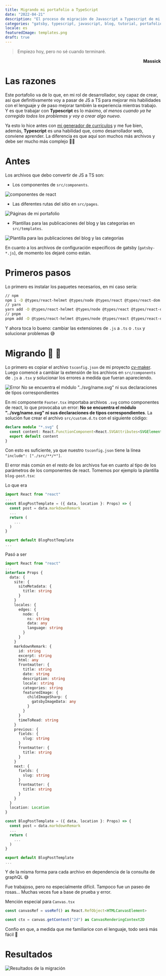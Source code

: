 ```yaml
---
title: Migrando mi portafolio a TypeScript
date: "2022-04-21"
description: "El proceso de migración de Javascript a Typescript de mi portafolio paso a paso"
categories: "gatsby, typescript, javascript, blog, tutorial, portafolio"
locale: es
featuredImage: templates.png
draft: true
---
```


> Empiezo hoy, pero no sé cuando terminaré.

<p align="right"><strong>Massick</strong></p>

# Las razones

Este portafolio va de lo que, en mi rol de desarrollador, soy capaz de crear, así que definitivamente voy a pasar de JS a TS para mejorar mis habilidades con el lenguaje y de paso mejorar también la experiencia mientras trabajo. Y es que trabajar con **Typescript** es lo máximo, _al menos cuando ya he corregido todos los problemas y voy a crear algo nuevo_.

Ya esto lo hice antes con [mi generador de currículos](https://github.com/M4ss1ck/gatsby-cv-maker) y me fue bien, además, **Typescript** es una habilidad que, como desarrollador web, conviene aprender. La diferencia es que aquí son muchos más archivos y debe ser mucho más complejo 🚶‍♂️

# Antes

Los archivos que debo convertir de JS a TS son:

- Los componentes de `src/components`.

![componentes de react](components.png)

- Las diferentes rutas del sitio en `src/pages`.

![Páginas de mi portafolio](pages.png)

- Plantillas para las publicaciones del blog y las categorías en `src/templates`.

![Plantilla para las publicaciones del blog y las categorías](templates.png)

En cuanto a los archivos de configuración específicos de gatsby (`gatsby-*.js`), de momento los dejaré como están.

# Primeros pasos

Lo primero es instalar los paquetes necesarios, en mi caso sería:

```bash
// npm
npm i -D @types/react-helmet @types/node @types/react @types/react-dom typescript
// yarn
yarn add -D @types/react-helmet @types/node @types/react @types/react-dom typescript
// pnpm
pnpm add -D @types/react-helmet @types/node @types/react @types/react-dom typescript
```

Y ahora toca lo bueno: cambiar las extensiones de `.js` a `.ts` o `.tsx` y solucionar problemas 😅

# Migrando 🛫 🛬

Lo primero es copiar el archivo `tsconfig.json` de mi proyecto [cv-maker](https://github.com/M4ss1ck/gatsby-cv-maker). Luego comencé a cambiar la extensión de los archivos en `src/components` de `.js` a `.tsx` y solucionar los errores a medida que fueran apareciendo.

![Error No se encuentra el módulo "../svg/name.svg" ni sus declaraciones de tipos correspondientes](svgerror.png)

En mi componente `Footer.tsx` importaba archivos `.svg` como componentes de react, lo que provocaba un error: **No se encuentra el módulo "../svg/name.svg" ni sus declaraciones de tipos correspondientes**. La solución fue crear el archivo `src/custom.d.ts` con el siguiente código:

```ts
declare module "*.svg" {
  const content: React.FunctionComponent<React.SVGAttributes<SVGElement>>
  export default content
}
```

Con esto es suficiente, ya que nuestro `tsconfig.json` tiene la línea `"include": ["./src/**/*"]`.

El error más común en el resto de los archivos fue en cuanto al tipo de los parámetros de los componentes de react. Tomemos por ejemplo la plantilla `blog-post.tsx`:

Lo que era

```js
import React from "react"
...
const BlogPostTemplate = ({ data, location }: Props) => {
  const post = data.markdownRemark
  ...
  return (
    ...
  )
}

export default BlogPostTemplate
...
```

Pasó a ser

```ts
import React from "react"
...
interface Props {
  data: {
    site: {
      siteMetadata: {
        title: string
      }
    }
    locales: {
      edges: {
        node: {
          ns: string
          data: any
          language: string
        }
      }
    }
    markdownRemark: {
      id: string
      excerpt: string
      html: any
      frontmatter: {
        title: string
        date: string
        description: string
        locale: string
        categories: string
        featuredImage: {
          childImageSharp: {
            gatsbyImageData: any
          }
        }
      }
      timeToRead: string
    }
    previous: {
      fields: {
        slug: string
      }
      frontmatter: {
        title: string
      }
    }
    next: {
      fields: {
        slug: string
      }
      frontmatter: {
        title: string
      }
    }
  }
  location: Location
}

const BlogPostTemplate = ({ data, location }: Props) => {
  const post = data.markdownRemark
  ...
  return (
    ...
  )
}

export default BlogPostTemplate
...
```

Y de la misma forma para cada archivo en dependencia de la consulta de graphQL 😅

Fue trabajoso, pero no especialmente difícil. Tampoco fue un paseo de rosas... Muchas veces fue a base de prueba y error.

Mención especial para `Canvas.tsx`

```ts
const canvasRef = useRef() as React.RefObject<HTMLCanvasElement>

const ctx = canvas.getContext("2d") as CanvasRenderingContext2D
```

Confío en que, a medida que me familiarice con el lenguaje, todo será más fácil 🤞

# Resultados

![Resultados de la migración]()
